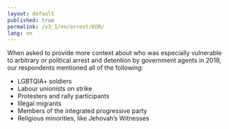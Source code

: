 ```yaml
---
layout: default
published: true
permalink: /v3_1/en/arrest/KOR/
lang: en
---
```


When asked to provide more context about who was especially vulnerable to arbitrary or political arrest and detention by government agents in 2018, our respondents mentioned all of the following:
-	LGBTQIA+ soldiers
-	Labour unionists on strike
-	Protesters and rally participants
-	Illegal migrants
-	Members of the integrated progressive party
-	Religious minorities, like Jehovah’s Witnesses


